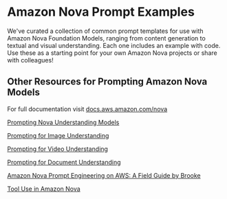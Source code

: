 # Amazon Nova Prompt Examples

We've curated a collection of common prompt templates for use with Amazon Nova Foundation Models, ranging from content generation to textual and visual understanding. Each one includes an example with code.
Use these as a starting point for your own Amazon Nova projects or share with colleagues!

## Other Resources for Prompting Amazon Nova Models

For full documentation visit [docs.aws.amazon.com/nova](https://docs.aws.amazon.com/nova/latest/userguide/prompting.html)

[Prompting Nova Understanding Models](https://docs.aws.amazon.com/nova/latest/userguide/prompting.html)

[Prompting for Image Understanding](https://docs.aws.amazon.com/nova/latest/userguide/modalities-image.html)

[Prompting for Video Understanding](https://docs.aws.amazon.com/nova/latest/userguide/modalities-video.html)

[Prompting for Document Understanding](https://docs.aws.amazon.com/nova/latest/userguide/modalities-document.html)

[Amazon Nova Prompt Engineering on AWS: A Field Guide by Brooke](https://community.aws/content/2tAwR5pcqPteIgNXBJ29f9VqVpF/amazon-nova-prompt-engineering-on-aws-a-field-guide-by-brooke?lang=en)

[Tool Use in Amazon Nova](https://docs.aws.amazon.com/nova/latest/userguide/tool-use.html)

<!-- ## Commands

* `mkdocs new [dir-name]` - Create a new project.
* `mkdocs serve` - Start the live-reloading docs server.
* `mkdocs build` - Build the documentation site.
* `mkdocs -h` - Print help message and exit.

## Project layout

    mkdocs.yml    # The configuration file.
    docs/
        index.md  # The documentation homepage.
        ...       # Other markdown pages, images and other files. -->

